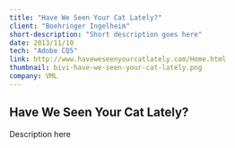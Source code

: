 ```yaml
---
title: "Have We Seen Your Cat Lately?"
client: "Boehringer Ingelheim"
short-description: "Short description goes here"
date: 2013/11/10
tech: "Adobe CQ5"
link: http://www.haveweseenyourcatlately.com/Home.html
thumbnail: bivi-have-we-seen-your-cat-lately.png
company: VML
---
```


## Have We Seen Your Cat Lately?

Description here
